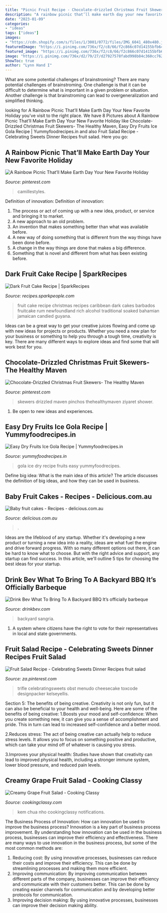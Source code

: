 ```yaml
---
title: "Picnic Fruit Recipe - Chocolate-drizzled Christmas Fruit Skewers- The Healthy Maven"
description: "A rainbow picnic that’ll make earth day your new favorite holiday"
date: "2023-01-09"
categories:
- "ideas"
tags: ["ideas"]
images:
- "https://cdn.shopify.com/s/files/1/3001/0772/files/IMG_6041_480x480.jpg?v=1626518285"
featuredImage: "https://i.pinimg.com/736x/f2/c8/66/f2c866c07d14155bfb64192bf49b76a0.jpg"
featured_image: "https://i.pinimg.com/736x/f2/c8/66/f2c866c07d14155bfb64192bf49b76a0.jpg"
image: "https://i.pinimg.com/736x/d2/79/27/d27927578fabd998b84c360cc762f81d--christmas-cooking-christmas-desserts.jpg"
ShowToc: true
author: "Lynn Hand I"
---
```



What are some potential challenges of brainstroming?
There are many potential challenges of brainstroming. One challenge is that it can be difficult to determine what is important in a given problem or situation. Another challenge is that brainstroming can lead to overgeneralization and simplified thinking.

	

		
looking for A Rainbow Picnic That’ll Make Earth Day Your New Favorite Holiday you've visit to the right place. We have 8 Pictures about A Rainbow Picnic That’ll Make Earth Day Your New Favorite Holiday like Chocolate-Drizzled Christmas Fruit Skewers- The Healthy Maven, Easy Dry Fruits Ice Gola Recipe | Yummyfoodrecipes.in and also Fruit Salad Recipe - Celebrating Sweets Dinner Recipes fruit salad. Here you go:
		
    
## A Rainbow Picnic That’ll Make Earth Day Your New Favorite Holiday

<img loading=lazy src="https://i.pinimg.com/originals/21/7b/7e/217b7e54f97c645ddc70023d0392b101.jpg" onerror="this.onerror=null;this.src='https://tse2.mm.bing.net/th?id=OIP.o4zB1fy8PubYsPgVuNWePAHaLH&amp;pid=15.1';" alt="A Rainbow Picnic That’ll Make Earth Day Your New Favorite Holiday">

_Source: pinterest.com_

>camillestyles. 

	

Definition of innovation:
Definition of innovation: 
1. The process or act of coming up with a new idea, product, or service and bringing it to market.
2. A new approach to an old problem. 
3. An invention that makes something better than what was available before.
4. A new way of doing something that is different from the way things have been done before.
5. A change in the way things are done that makes a big difference. 
6. Something that is novel and different from what has been existing before. 

    
## Dark Fruit Cake Recipe | SparkRecipes

<img loading=lazy src="https://sparkpeo.hs.llnwd.net/e4/nw/6/2/l628590741.jpg" onerror="this.onerror=null;this.src='https://tse3.mm.bing.net/th?id=OIP.JvOlm6wKdP7cqhU1p7MowAHaGC&amp;pid=15.1';" alt="Dark Fruit Cake Recipe | SparkRecipes">

_Source: recipes.sparkpeople.com_

>fruit cake recipe christmas recipes caribbean dark cakes barbados fruitcake rum newfoundland rich alcohol traditional soaked bahamian jamaican candied guyana. 

	

Ideas can be a great way to get your creative juices flowing and come up with new ideas for projects or products. Whether you need a new plan for your business or something to help you through a tough time, creativity is key. There are many different ways to explore ideas and find some that will work best for you.

    
## Chocolate-Drizzled Christmas Fruit Skewers- The Healthy Maven

<img loading=lazy src="https://i.pinimg.com/736x/d2/79/27/d27927578fabd998b84c360cc762f81d--christmas-cooking-christmas-desserts.jpg" onerror="this.onerror=null;this.src='https://tse3.mm.bing.net/th?id=OIP.jCbsnG5doCsXY8i-uh0FTQHaLH&amp;pid=15.1';" alt="Chocolate-Drizzled Christmas Fruit Skewers- The Healthy Maven">

_Source: pinterest.com_

>skewers drizzled maven pinchos thehealthymaven ziyaret shower. 

	

1. Be open to new ideas and experiences.

    
## Easy Dry Fruits Ice Gola Recipe | Yummyfoodrecipes.in

<img loading=lazy src="http://www.yummyfoodrecipes.in/resources/picture/org/Easy-Dry-Fruits-Ice-Gola.jpg" onerror="this.onerror=null;this.src='https://tse3.mm.bing.net/th?id=OIP.4-I_g8dw2YArMiN2Nd6DzQHaFO&amp;pid=15.1';" alt="Easy Dry Fruits Ice Gola Recipe | Yummyfoodrecipes.in">

_Source: yummyfoodrecipes.in_

>gola ice dry recipe fruits easy yummyfoodrecipes. 

	

Define big idea: What is the main idea of this article?
The article discusses the definition of big ideas, and how they can be used in business.

    
## Baby Fruit Cakes - Recipes - Delicious.com.au

<img loading=lazy src="http://img.delicious.com.au/Ieo4GT8x/w1200/del/2015/10/baby-fruit-cakes-10992-1.jpg" onerror="this.onerror=null;this.src='https://tse2.mm.bing.net/th?id=OIP.bOxaMXhTNx1qtBUcxGujFQHaE8&amp;pid=15.1';" alt="Baby fruit cakes - Recipes - delicious.com.au">

_Source: delicious.com.au_

>. 

	

Ideas are the lifeblood of any startup. Whether it's developing a new product or turning a new idea into a reality, ideas are what fuel the engine and drive forward progress. With so many different options out there, it can be hard to know what to choose. But with the right advice and support, any startup can find success. In this article, we'll outline 5 tips for choosing the best ideas for your startup.

    
## Drink Bev What To Bring To A Backyard BBQ It’s Officially Barbeque

<img loading=lazy src="https://cdn.shopify.com/s/files/1/3001/0772/files/IMG_6041_480x480.jpg?v=1626518285" onerror="this.onerror=null;this.src='https://tse3.mm.bing.net/th?id=OIP.vUyTKwXqeB1hEWrjrL9rdwHaE8&amp;pid=15.1';" alt="Drink Bev What To Bring To A Backyard BBQ It’s officially barbeque">

_Source: drinkbev.com_

>backyard sangria. 

	

1. A system where citizens have the right to vote for their representatives in local and state governments.

    
## Fruit Salad Recipe - Celebrating Sweets Dinner Recipes Fruit Salad

<img loading=lazy src="https://i.pinimg.com/736x/f2/c8/66/f2c866c07d14155bfb64192bf49b76a0.jpg" onerror="this.onerror=null;this.src='https://tse2.mm.bing.net/th?id=OIP.SoglKxP4qsCfXMV6W8YjeAHaLH&amp;pid=15.1';" alt="Fruit Salad Recipe - Celebrating Sweets Dinner Recipes fruit salad">

_Source: za.pinterest.com_

>trifle celebratingsweets obst menudo cheesecake toxcode designpacker kelseyellis. 

	

Section 5: The benefits of being creative.
Creativity is not only fun, but it can also be beneficial to your health and well-being. Here are some of the benefits of being creative:
1.Boosts your mood and self-confidence: When you create something new, it can give you a sense of accomplishment and pride. This in turn can lead to increased self-confidence and a better mood.

2.Reduces stress: The act of being creative can actually help to reduce stress levels. It allows you to focus on something positive and productive, which can take your mind off of whatever is causing you stress.

3.Improves your physical health: Studies have shown that creativity can lead to improved physical health, including a stronger immune system, lower blood pressure, and reduced pain levels.


    
## Creamy Grape Fruit Salad - Cooking Classy

<img loading=lazy src="https://www.cookingclassy.com/wp-content/uploads/2017/04/creamy-grape-fruit-salad-11.jpg" onerror="this.onerror=null;this.src='https://tse1.mm.bing.net/th?id=OIP.3BnK9r_psPcXy3Pftppo9AHaLH&amp;pid=15.1';" alt="Creamy Grape Fruit Salad - Cooking Classy">

_Source: cookingclassy.com_

>kem chua nho cookingclassy notifications. 

	

The Business Process of Innovation: How can innovation be used to improve the business process?
Innovation is a key part of business process improvement. By understanding how innovation can be used in the business process, businesses can improve their efficiency and effectiveness. There are many ways to use innovation in the business process, but some of the most common methods are: 
1) Reducing cost: By using innovative processes, businesses can reduce their costs and improve their efficiency. This can be done by streamlining processes and making them more efficient. 
2) Improving communication: By improving communication between different parts of the company, businesses can improve their efficiency and communicate with their customers better. This can be done by creating easier channels for communication and by developing better protocols for communication. 
3) Improving decision making: By using innovative processes, businesses can improve their decision making ability.

